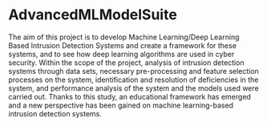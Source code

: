 # AdvancedMLModelSuite

The aim of this project is to develop Machine Learning/Deep Learning Based Intrusion Detection Systems and create a framework for these systems, and to see how deep learning algorithms are used in cyber security.
Within the scope of the project, analysis of intrusion detection systems through data sets, necessary pre-processing and feature selection processes on the system, identification and resolution of deficiencies in the system, and performance analysis of the system and the models used were carried out.
Thanks to this study, an educational framework has emerged and a new perspective has been gained on machine learning-based intrusion detection systems.
